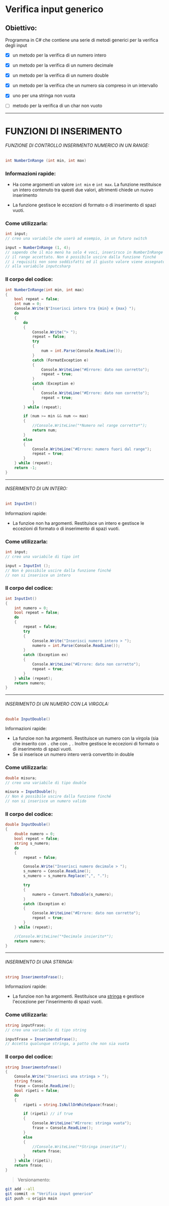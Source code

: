 # Verifica input generico

## Obiettivo:
Programma in C# che contiene una serie di metodi generici per la verifica degli input

- [x]  un metodo per la verifica di un numero intero

- [x] un metodo per la verifica di un numero decimale

- [x] un metodo per la verifica di un numero double

- [x] un metodo per la verifica che un numero sia compreso in un intervallo

- [x] uno per una stringa non vuota 

- [ ] metodo per la verifica di un char non vuoto

---

# FUNZIONI DI INSERIMENTO


###### FUNZIONE DI CONTROLLO INSERIMENTO NUMERICO IN UN RANGE:

```csharp
int NumberInRange (int min, int max)
```

### Informazioni rapide:

- Ha come argomenti un valore `int min` e `int max`. La funzione restituisce un intero contenuto tra questi due valori, altrimenti chiede un nuovo inserimento
  
- La funzione gestisce le eccezioni di formato o di inserimento di spazi vuoti.
  

### Come utilizzarla:

```csharp
int input; 
// creo una variabile che userò ad esempio, in un futuro switch

input = NumberInRange (1, 4);
// sapendo che il mio menù ha solo 4 voci, inserirsco in NumberInRange
// il range accettato. Non è possibile uscire dalla funzione finché
// i requisiti non sono soddisfatti ed il giusto valore viene assegnato
// alla variabile inputcsharp
```

### Il corpo del codice:

```csharp
int NumberInRange(int min, int max)
{
    bool repeat = false;
    int num = 0;
    Console.Write($"Inserisci intero tra {min} e {max} ");
    do
    {
        do
        {
            Console.Write("> ");
            repeat = false;
            try
            {
                num = int.Parse(Console.ReadLine());
            }
            catch (FormatException e)
            {
                Console.WriteLine("#Errore: dato non corretto");
                repeat = true;
            }
            catch (Exception e)
            {
                Console.WriteLine("#Errore: dato non corretto");
                repeat = true;
            }
        } while (repeat);

        if (num >= min && num <= max)
        {
            //Console.WriteLine("*Numero nel range corretto*");
            return num;
        }
        else
        {
            Console.WriteLine("#Errore: numero fuori dal range");
            repeat = true;
        }
    } while (repeat);
    return -1;
}
```

---

###### INSERIMENTO DI UN INTERO:

```csharp
int InputInt()
```

Informazioni rapide:

- La funzioe non ha argomenti. Restituisce un intero e gestisce le eccezioni di formato o di inserimento di spazi vuoti.
  

### Come utilizzarla:

```csharp
int input; 
// creo una variabile di tipo int

input = InputInt ();
// Non è possibile uscire dalla funzione finché
// non si inserisce un intero
```

### Il corpo del codice:

```csharp
int InputInt()
{
    int numero = 0;
    bool repeat = false;
    do
    {
        repeat = false;
        try
        {
            Console.Write("Inserisci numero intero > ");
            numero = int.Parse(Console.ReadLine());
        }
        catch (Exception ex)
        {
            Console.WriteLine("#Errore: dato non corretto");
            repeat = true;
        }
    } while (repeat);
    return numero;
}
```

---

###### INSERIMENTO DI UN NUMERO CON LA VIRGOLA:

```csharp
double InputDouble()
```

Informazioni rapide:

- La funzioe non ha argomenti. Restituisce un numero con la virgola (sia che inserito con `.` che con `,` . Inoltre gestisce le eccezioni di formato o di inserimento di spazi vuoti.
- Se si inserisce un numero intero verrà convertito in double

### Come utilizzarla:

```csharp
double misura; 
// creo una variabile di tipo double

misura = InputDouble();
// Non è possibile uscire dalla funzione finché
// non si inserisce un numero valido
```

### Il corpo del codice:

```csharp
double InputDouble()
{
    double numero = 0;
    bool repeat = false;
    string s_numero;
    do
    {
        repeat = false;

        Console.Write("Inserisci numero decimale > ");
        s_numero = Console.ReadLine();
        s_numero = s_numero.Replace(",", ".");

        try
        {
            numero = Convert.ToDouble(s_numero);
        }
        catch (Exception e)
        {
            Console.WriteLine("#Errore: dato non corretto");
            repeat = true;
        }
    } while (repeat);

    //Console.WriteLine("*Decimale insierito*");
    return numero;
}
```

---

###### INSERIMENTO DI UNA STRINGA:

```csharp
string InserimentoFrase();
```

Informazioni rapide:

- La funzioe non ha argomenti. Restituisce una <u>stringa</u> e gestisce l'eccezione per l'inserimento di spazi vuoti.

### Come utilizzarla:

```csharp
string inputFrase; 
// creo una variabile di tipo string

inputFrase = InserimentoFrase();
// Accetta qualunque stringa, a patto che non sia vuota
```

### Il corpo del codice:

```csharp
string Inserimentofrase()
{
    Console.Write("Inserisci una stringa > ");
    string frase;
    frase = Console.ReadLine();
    bool ripeti = false;
    do
    {
        ripeti = string.IsNullOrWhiteSpace(frase);

        if (ripeti) // if true
        {
            Console.WriteLine("#Errore: stringa vuota");
            frase = Console.ReadLine();
        }
        else
        {
            //Console.WriteLine("*Stringa inserita*");
            return frase;
        }
    } while (ripeti);
    return frase;
}
```

> Versionamento:
```bash
git add --all
git commit -m "Verifica input generico"
git push -u origin main
```